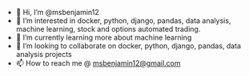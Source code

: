 - 👋 Hi, I’m @msbenjamin12
- 👀 I’m interested in docker, python, django, pandas, data analysis, machine learning, stock and options automated trading.
- 🌱 I’m currently learning more about machine learning
- 💞️ I’m looking to collaborate on docker, python, django, pandas, data analysis projects
- 📫 How to reach me @ msbenjamin12@gmail.com

<!---
msbenjamin12/msbenjamin12 is a ✨ special ✨ repository because its `README.md` (this file) appears on your GitHub profile.
You can click the Preview link to take a look at your changes.
--->
